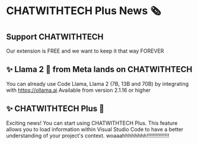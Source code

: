 # CHATWITHTECH Plus News 🗞
## Support CHATWITHTECH 

Our extension is FREE and we want to keep it that way FOREVER

## ✨ Llama 2 🦙 from Meta lands on CHATWITHTECH

You can already use Code Llama, Llama 2 (7B, 13B and 70B) by integrating with https://ollama.ai
Available from version 2.1.16 or higher

## ✨ CHATWITHTECH Plus 🚀

Exciting news! You can start using CHATWITHTECH Plus. This feature allows you to load information within Visual Studio Code to have a better understanding of your project's context.
woaaahhhhhhhh!!!!!!!!!!!!!!!



